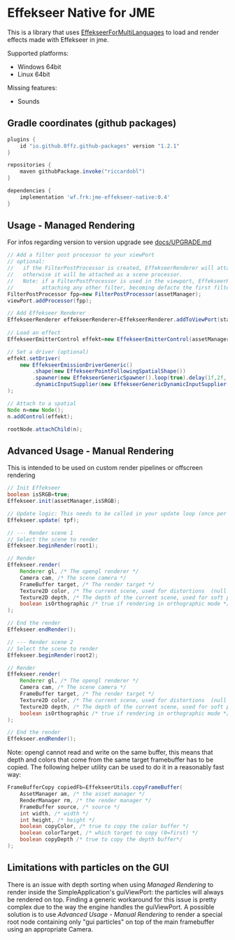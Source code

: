 # Effekseer Native for JME

This is a library that uses [EffekseerForMultiLanguages](https://github.com/effekseer/EffekseerForMultiLanguages) to load and render effects made with Effekseer in jme.

Supported platforms:
- Windows 64bit
- Linux 64bit

Missing features:
- Sounds

## Gradle coordinates (github packages)
```gradle
plugins {
    id "io.github.0ffz.github-packages" version "1.2.1"
}

repositories {
    maven githubPackage.invoke("riccardobl")
}

dependencies {
    implementation 'wf.frk:jme-effekseer-native:0.4'
}

```


## Usage - Managed Rendering

For infos regarding version to version upgrade see [docs/UPGRADE.md](docs/UPGRADE.md)

```java
// Add a filter post processor to your viewPort
// optional:
//   if the FilterPostProcessor is created, EffekseerRenderer will attach itself as a filter
//   otherwise it will be attached as a scene processor.
//   Note: if a FilterPostProcessor is used in the viewport, EffekseerRenderer must be called before 
//         attaching any other filter, becoming defacto the first filter to be attached to the FilterPostProcessor
FilterPostProcessor fpp=new FilterPostProcessor(assetManager);
viewPort.addProcessor(fpp);

// Add Effekseer Renderer
EffekseerRenderer effekseerRenderer=EffekseerRenderer.addToViewPort(stateManager, viewPort, assetManager, settings.isGammaCorrection());
        
// Load an effect
EffekseerEmitterControl effekt=new EffekseerEmitterControl(assetManager,"effekts/Pierre/Lightning.efkefc");

// Set a driver (optional)
effekt.setDriver(
    new EffekseerEmissionDriverGeneric()
        .shape(new EffekseerPointFollowingSpatialShape())
        .spawner(new EffekseerGenericSpawner().loop(true).delay(1f,2f, 1f).maxInstances(1000))
        .dynamicInputSupplier(new EffekseerGenericDynamicInputSupplier().set(0,10f).set(1,11f))
);

// Attach to a spatial
Node n=new Node();
n.addControl(effekt);

rootNode.attachChild(n);

```

## Advanced Usage - Manual Rendering
This is intended to be used on custom render pipelines or offscreen rendering
```java
// Init Effekseer
boolean isSRGB=true;
Effekseer.init(assetManager,isSRGB);

// Update logic: This needs to be called in your update loop (once per frame)
Effekseer.update( tpf);

// --- Render scene 1
// Select the scene to render
Effekseer.beginRender(root1);

// Render
Effekseer.render(
	Renderer gl, /* The opengl renderer */
	Camera cam, /* The scene camera */
	FrameBuffer target, /* The render target */
	Texture2D color, /* The current scene, used for distortions  (null to disable distortions) */
	Texture2D depth, /* The depth of the current scene, used for soft particles (null to disable soft particles) */
	boolean isOrthographic /* true if rendering in orthographic mode */
);

// End the render
Effekseer.endRender();

// --- Render scene 2
// Select the scene to render
Effekseer.beginRender(root2);

// Render
Effekseer.render(
	Renderer gl, /* The opengl renderer */
	Camera cam, /* The scene camera */
	FrameBuffer target, /* The render target */
	Texture2D color, /* The current scene, used for distortions  (null to disable distortions) */
	Texture2D depth, /* The depth of the current scene, used for soft particles (null to disable soft particles) */
	boolean isOrthographic /* true if rendering in orthographic mode */
);

// End the render
Effekseer.endRender();

```

Note: opengl cannot read and write on the same buffer, this means that depth and colors that come from the same target framebuffer has to be copied.
The following helper utility can be used to do it in a reasonably fast way:
```java
FrameBufferCopy copiedFb=EffekseerUtils.copyFrameBuffer(
	AssetManager am, /* the asset manager */
	RenderManager rm, /* the render manager */
	FrameBuffer source, /* source */
	int width, /* width */
	int height, /* height */
	boolean copyColor, /* true to copy the color buffer */
	boolean colorTarget, /* which target to copy (0=first) */
	boolean copyDepth /* true to copy the depth buffer*/
);
```

## Limitations with particles on the GUI
There is an issue with depth sorting when using *Managed Rendering* to render inside the SimpleApplication's guiViewPort: the particles will always be rendered on top. Finding a generic workaround for this issue is pretty complex due to the way the engine handles the guiViewPort. A possible solution is to use *Advanced Usage - Manual Rendering* to render a special root node containing only "gui particles" on top of the main framebuffer using an appropriate Camera.

